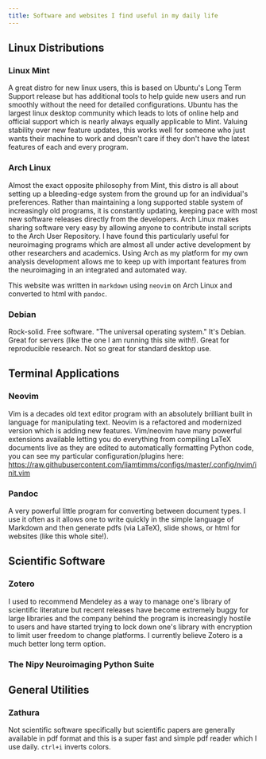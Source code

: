 ```yaml
---
title: Software and websites I find useful in my daily life
---
```


## Linux Distributions
### Linux Mint
A great distro for new linux users, this is based on Ubuntu's Long Term Support release but has additional tools to help guide new users and run smoothly without the need for detailed configurations. Ubuntu has the largest linux desktop community which leads to lots of online help and official support which is nearly always equally applicable to Mint. Valuing stability over new feature updates, this works well for someone who just wants their machine to work and doesn't care if they don't have the latest features of each and every program.

### Arch Linux
Almost the exact opposite philosophy from Mint, this distro is all about setting up a bleeding-edge system from the ground up for an individual's preferences. Rather than maintaining a long supported stable system of increasingly old programs, it is constantly updating, keeping pace with most new software releases directly from the developers. Arch Linux makes sharing software very easy by allowing anyone to contribute install scripts to the Arch User Repository. I have found this particularly useful for neuroimaging programs which are almost all under active development by other researchers and academics. Using Arch as my platform for my own analysis development allows me to keep up with important features from the neuroimaging in an integrated and automated way.

This website was written in `markdown` using `neovim` on Arch Linux and converted to html with `pandoc`.

### Debian
Rock-solid. Free software. "The universal operating system." It's Debian. Great for servers (like the one I am running this site with!). Great for reproducible research. Not so great for standard desktop use.

## Terminal Applications
### Neovim
Vim is a decades old text editor program with an absolutely brilliant built in language for manipulating text. Neovim is a refactored and modernized version which is adding new features. Vim/neovim have many powerful extensions available letting you do everything from compiling LaTeX documents live as they are edited to automatically formatting Python code, you can see my particular configuration/plugins here: https://raw.githubusercontent.com/liamtimms/configs/master/.config/nvim/init.vim

### Pandoc
A very powerful little program for converting between document types. I use it often as it allows one to write quickly in the simple language of Markdown and then generate pdfs (via LaTeX), slide shows, or html for websites (like this whole site!).

## Scientific Software
### Zotero
I used to recommend Mendeley as a way to manage one's library of scientific literature but recent releases have become extremely buggy for large libraries and the company behind the program is increasingly hostile to users and have started trying to lock down one's library with encryption to limit user freedom to change platforms. I currently believe Zotero is a much better long term option.

### The Nipy Neuroimaging Python Suite

## General Utilities
### Zathura
Not scientific software specifically but scientific papers are generally available in pdf format and this is a super fast and simple pdf reader which I use daily. `ctrl+i` inverts colors.

